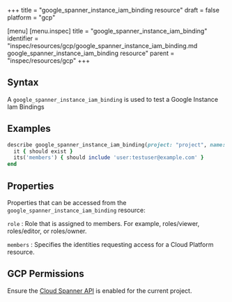 +++
title = "google_spanner_instance_iam_binding resource"
draft = false
platform = "gcp"

[menu]
  [menu.inspec]
    title = "google_spanner_instance_iam_binding"
    identifier = "inspec/resources/gcp/google_spanner_instance_iam_binding.md google_spanner_instance_iam_binding resource"
    parent = "inspec/resources/gcp"
+++

## Syntax

A `google_spanner_instance_iam_binding` is used to test a Google Instance Iam Bindings

## Examples

```ruby
describe google_spanner_instance_iam_binding(project: "project", name: "name", role: "roles/editor") do
  it { should exist }
  its('members') { should include 'user:testuser@example.com' }
end
```

## Properties

Properties that can be accessed from the `google_spanner_instance_iam_binding` resource:

`role`
: Role that is assigned to members. For example, roles/viewer, roles/editor, or roles/owner.

`members`
: Specifies the identities requesting access for a Cloud Platform resource.

## GCP Permissions

Ensure the [Cloud Spanner API](https://console.cloud.google.com/apis/library/spanner.googleapis.com/) is enabled for the current project.
